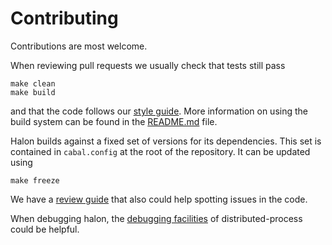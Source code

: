 # Contributing

Contributions are most welcome.

When reviewing pull requests we usually check that tests still pass
 
	make clean
	make build

and that the code follows our [style guide]. More information on using the
build system can be found in the [README.md](README.md) file.

Halon builds against a fixed set of versions for its dependencies. This set
is contained in `cabal.config` at the root of the repository. It can be
updated using

	make freeze

We have a [review guide] that also could help spotting issues in the code.

When debugging halon, the [debugging facilities] of distributed-process could
be helpful.

[style guide]: https://github.com/tweag/guides/blob/master/style/Haskell.md

[review guide]: https://github.com/tweag/guides/blob/master/review/Haskell.md

[debugging facilities]: http://hackage.haskell.org/package/distributed-process-0.5.1/docs/Control-Distributed-Process-Debug.html

